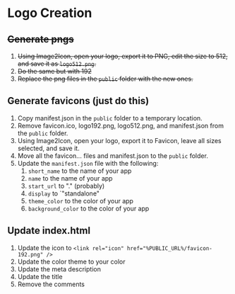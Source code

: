 # Logo Creation

## ~~Generate pngs~~

1. ~~Using Image2Icon, open your logo, export it to PNG, edit the size to 512, and save it as `logo512.png`.~~
2. ~~Do the same but with 192~~
3. ~~Replace the png files in the `public` folder with the new ones.~~

## Generate favicons (just do this)

1. Copy manifest.json in the `public` folder to a temporary location.
2. Remove favicon.ico, logo192.png, logo512.png, and manifest.json from the `public` folder.
3. Using Image2Icon, open your logo, export it to Favicon, leave all sizes selected, and save it. 
4. Move all the favicon... files and manifest.json to the `public` folder.
5. Update the `manifest.json` file with the following:
   1. `short_name` to the name of your app
   2. `name` to the name of your app
   3. `start_url` to "." (probably)
   4. `display` to `"standalone"
   5. `theme_color` to the color of your app
   6. `background_color` to the color of your app

## Update index.html

1. Update the icon to `<link rel="icon" href="%PUBLIC_URL%/favicon-192.png" />`
2. Update the color theme to your color
3. Update the meta description
4. Update the title
5. Remove the comments
